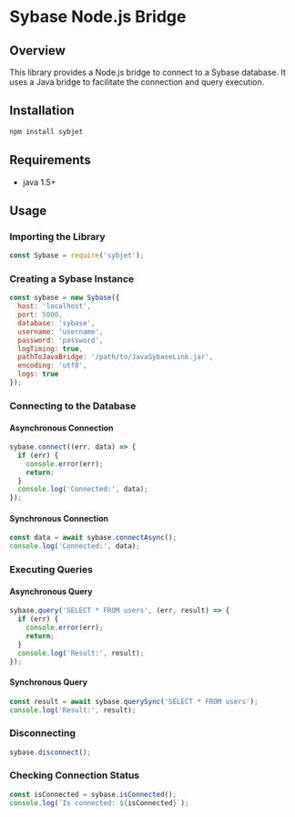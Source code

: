 # Sybase Node.js Bridge

## Overview

This library provides a Node.js bridge to connect to a Sybase database. It uses a Java bridge to facilitate the connection and query execution.

## Installation

```bash
npm install sybjet
```

Requirements
------------

* java 1.5+

## Usage

### Importing the Library

```javascript
const Sybase = require('sybjet');
```

### Creating a Sybase Instance

```javascript
const sybase = new Sybase({
  host: 'localhost',
  port: 5000,
  database: 'sybase',
  username: 'username',
  password: 'password',
  logTiming: true,
  pathToJavaBridge: '/path/to/JavaSybaseLink.jar',
  encoding: 'utf8',
  logs: true
});
```

### Connecting to the Database

#### Asynchronous Connection

```javascript
sybase.connect((err, data) => {
  if (err) {
    console.error(err);
    return;
  }
  console.log('Connected:', data);
});
```

#### Synchronous Connection

```javascript
const data = await sybase.connectAsync();
console.log('Connected:', data);
```

### Executing Queries

#### Asynchronous Query

```javascript
sybase.query('SELECT * FROM users', (err, result) => {
  if (err) {
    console.error(err);
    return;
  }
  console.log('Result:', result);
});
```

#### Synchronous Query

```javascript
const result = await sybase.querySync('SELECT * FROM users');
console.log('Result:', result);
```

### Disconnecting

```javascript
sybase.disconnect();
```

### Checking Connection Status

```javascript
const isConnected = sybase.isConnected();
console.log(`Is connected: ${isConnected}`);
```
